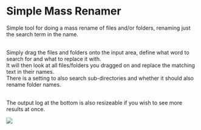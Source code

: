 <h1>Simple Mass Renamer</h1>
Simple tool for doing a mass rename of files and/or folders, renaming just the search term in the name.<br/><br/>

Simply drag the files and folders onto the input area, define what word to search for and what to replace it with.<br/>
It will then look at all files/folders you dragged on and replace the matching text in their names.<br/>
There is a setting to also search sub-directories and whether it should also rename folder names.<br/><br/>

The output log at the bottom is also resizeable if you wish to see more results at once.

<img src="https://i.imgur.com/eNUsza0.png"/>
